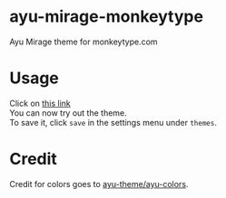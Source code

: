 # ayu-mirage-monkeytype
Ayu Mirage theme for monkeytype.com  
  
# Usage
Click on [this link](https://monkeytype.com?customTheme=%23242936%2C%23ffcc66%2C%23ffcc66%2C%23707a8c%2C%23cccac2%2C%23ff6666%2C%23d95757%2C%23ff6666%2C%23d95757)  
You can now try out the theme.  
To save it, click `save` in the settings menu under `themes`.  
  
# Credit
Credit for colors goes to [ayu-theme/ayu-colors](https://github.com/ayu-theme/ayu-colors).  
